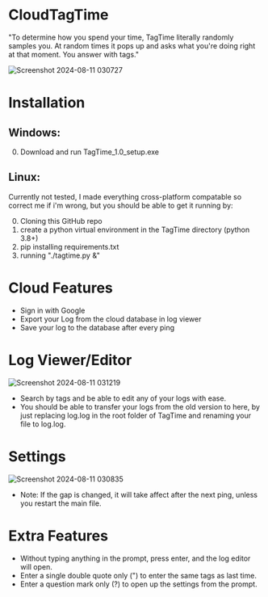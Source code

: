 # CloudTagTime
"To determine how you spend your time, TagTime literally randomly samples you. At random times it pops up and asks what you're doing right at that moment. You answer with tags."

![Screenshot 2024-08-11 030727](https://github.com/user-attachments/assets/12ba5127-96fd-4bc0-baf5-3cf5b72af996)

# Installation
Windows:
--------
0. Download and run TagTime_1.0_setup.exe

Linux:
------
Currently not tested, I made everything cross-platform compatable so correct me if i'm wrong, but you should be able to get it running by:

0. Cloning this GitHub repo
1. create a python virtual environment in the TagTime directory (python 3.8+)
2. pip installing requirements.txt
3. running "./tagtime.py &"

# Cloud Features
* Sign in with Google
* Export your Log from the cloud database in log viewer
* Save your log to the database after every ping

# Log Viewer/Editor
![Screenshot 2024-08-11 031219](https://github.com/user-attachments/assets/8049516d-af14-437d-9d1c-50498729cda8)

* Search by tags and be able to edit any of your logs with ease.
* You should be able to transfer your logs from the old version to here, by just replacing log.log in the root folder of TagTime and renaming your file to log.log.

# Settings
![Screenshot 2024-08-11 030835](https://github.com/user-attachments/assets/789584d0-8287-4987-a6fa-8e0f018b5b84)

* Note: If the gap is changed, it will take affect after the next ping, unless you restart the main file.

# Extra Features
* Without typing anything in the prompt, press enter, and the log editor will open.
* Enter a single double quote only (") to enter the same tags as last time.
* Enter a question mark only (?) to open up the settings from the prompt.
